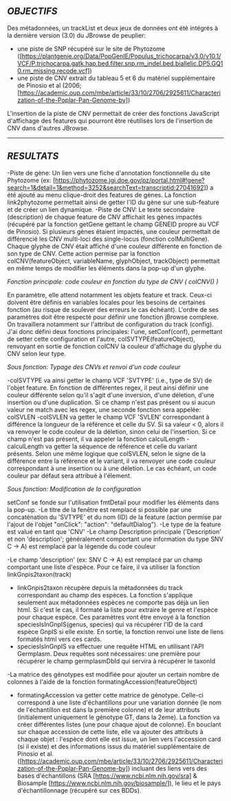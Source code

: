 
*OBJECTIFS*
---

Des métadonnées, un trackList et deux jeux de données ont été intégrés à la dernière version (3.0) du JBrowse de peuplier:
* une piste de SNP récupéré sur le site de Phytozome ([https://plantgenie.org/Data/PopGenIE/Populus_trichocarpa/v3.0/v10.1/VCF/P.trichocarpa.gatk.hap.bed.filter.snp.rm_indel.bed.biallelic.DP5.GQ10.rm_missing.recode.vcf])
* une piste de CNV extrait du tableau 5 et 6 du matériel supplémentaire de Pinosio et al (2006; [https://academic.oup.com/mbe/article/33/10/2706/2925611/Characterization-of-the-Poplar-Pan-Genome-by])

L'insertion de la piste de CNV permettait de créer des fonctions JavaScript d'affichage des features qui pourront être réutilisés lors de l'insertion de CNV dans d'autres JBrowse.

---

*RESULTATS*
---

-Piste de gène: Un lien vers une fiche d'annotation fonctionnelle du site Phytozome (ex: [https://phytozome.jgi.doe.gov/pz/portal.html#!gene?search=1&detail=1&method=3252&searchText=transcriptid:27041692]) a été ajouté au menu clique-droit des features de gènes. La fonction link2phytozome permettait ainsi de getter l'ID du gène sur une sub-feature et de créer un lien dynamique.
-Piste de CNV: Le texte secondaire (description) de chaque feature de CNV affichait les gènes impactés (récupéré par la fonction getGene gettant le champ GENEID propre au VCF de Pinosio). Si plusieurs gènes étaient impactés, une couleur permettait de différencié les CNV multi-loci des single-locus (fonction colMultiGene). Chaque glyphe de CNV était affiché d'une couleur différente en fonction de son type de CNV. Cette action permise par la fonction colCNV(featureObject, variableName, glyphObject, trackObject) permettait en même temps de modifier les éléments dans la pop-up d'un glyphe.

*Fonction principale: code couleur en fonction du type de CNV ( colCNV() )*

En paramètre, elle attend notamment les objets feature et track. Ceux-ci doivent être définis en variables locales pour les besoins de certaines fonction (au risque de soulever des erreurs le cas échéant). L'ordre de ses paramètres doit être respecté pour définir une fonction jBrowse complexe. On travaillera notamment sur l'attribut de configuration du track (config). J'ai donc défini deux fonctions principales: l'une, setConf(conf), permettant de setter cette configuration et l'autre, colSVTYPE(featureObject), renvoyant en sortie de fonction colCNV la couleur d'affichage du glypĥe du CNV selon leur type.

 _*Sous fonction: Typage des CNVs et renvoi d'un code couleur*_
 
-colSVTYPE va ainsi getter le champ VCF 'SVTYPE' (i.e.,  type de SV) de l'objet feature. En fonction de différentes regex, il peut ainsi définir une couleur différente selon qu'il s'agit d'une inversion, d'une déletion, d'une insertion ou d'une duplication. Si ce champ n'est pas présent ou si aucun valeur ne match avec les regex, une seconde fonction sera appelée: colSVLEN
-colSVLEN va getter le champ VCF 'SVLEN' correspondant à différence la longueur de la référence et celle du SV. Si sa valeur < 0, alors il va renvoyer le code couleur de la déletion, sinon celui de l'insertion. Si ce champ n'est pas présent, il va appeler la fonction calculLength
-calculLength va getter la séquence de référence et celle du variant présents. Selon une même logique que colSVLEN, selon le signe de la différence entre la référence et le variant, il va renvoyer une code couleur correspondant à une insertion ou à une déletion. Le cas échéant, un code couleur par défaut sera attribué à l'élement.

_*Sous fonction: Modification de la configuration*_

setConf se fonde sur l'utilisation fmtDetail pour modifier les éléments dans la pop-up. 
-Le titre de la fenêtre est remplacé si possible par une concaténation du 'SVTYPE' et du nom (ID) de la feature (action permise par l'ajout de l'objet "onClick": "action": "defaultDialog").
-Le type de la feature est valué en tant que 'CNV' 
-Le champ Description principale ('Description' et non 'description'; généralement comportant une information du type SNV C -> A) est remplacé par la légende du code couleur

-Le champ 'description' (ex: SNV C -> A) est remplacé par un champ comportant une liste d'espèce.  Pour ce faire, il va utiliser la fonction linkGnpis2taxon(track)
* linkGnpis2taxon récupère depuis la métadonnées du track correspondant au champ des espèces. La fonction s'applique seulement aux métadonnées espèces ne comporte pas déjà un lien html. Si c'est le cas, il formaté la liste pour extraire le genre et l'espèce pour chaque espèce. Ces paramètres vont être envoyé à la fonction speciesIsInGnpIS(genus, species) qui va récupérer l'ID de la card espèce GnpIS si elle existe. En sortie, la fonction renvoi une liste de liens formatés html vers ces cards.
* speciesIsInGnpIS va effectuer une requête HTML en utilisant l'API Germplasm. Deux requêtes sont nécessaires: une première pour récupérer le champ germplasmDbId qui servira à récupérer le taxonId

-La matrice des génotypes est modifiée pour ajouter un certain nombre de colonnes à l'aide de la fonction formatingAccession(featureObject)
* formatingAccession va getter cette matrice de génotype. Celle-ci correspond à une liste d'échantillons pour une variation donnée (le nom de l'échantillon est dans la première colonne) et de leur attributs (initialement uniquement le génotype GT, dans la 2eme). La fonction va créer différentes listes (une pour chaque ajout de colonne). En bouclant sur chaque accession de cette liste, elle va ajouter des attributs à chaque objet : l'espèce dont elle est issue, un lien vers l'accession card (si il existe) et des informations issus du matériel supplémentaire de Pinosio et al. ([https://academic.oup.com/mbe/article/33/10/2706/2925611/Characterization-of-the-Poplar-Pan-Genome-by]) incluant des liens vers des bases d'échantillons (SRA [https://www.ncbi.nlm.nih.gov/sra] & Biosample [https://www.ncbi.nlm.nih.gov/biosample/]), le lieu et le pays d'échantillonnage (récupéré sur ces BDDs).
